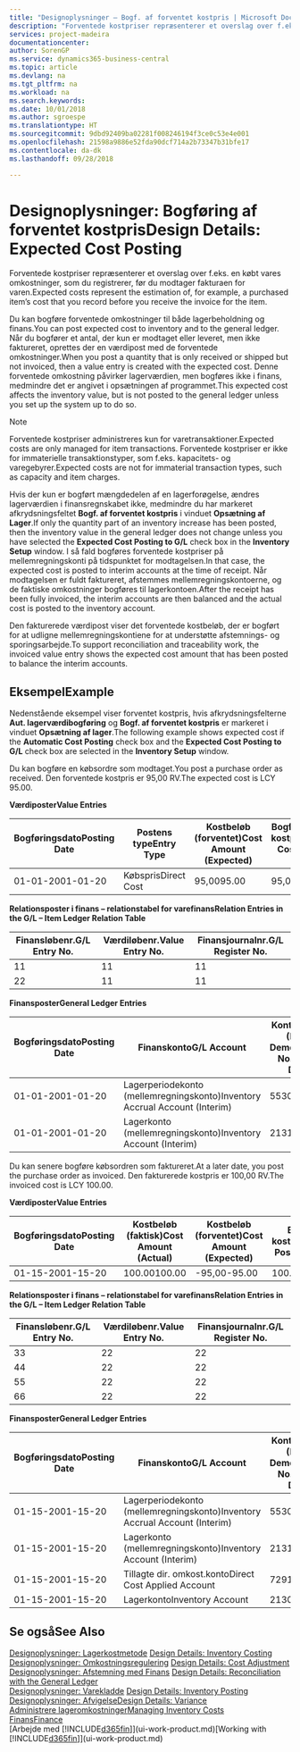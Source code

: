 ```yaml
---
title: "Designoplysninger – Bogf. af forventet kostpris | Microsoft Docs"
description: "Forventede kostpriser repræsenterer et overslag over f.eks. en købt vares omkostninger, som du registrerer, før du modtager fakturaen for varen."
services: project-madeira
documentationcenter: 
author: SorenGP
ms.service: dynamics365-business-central
ms.topic: article
ms.devlang: na
ms.tgt_pltfrm: na
ms.workload: na
ms.search.keywords: 
ms.date: 10/01/2018
ms.author: sgroespe
ms.translationtype: HT
ms.sourcegitcommit: 9dbd92409ba02281f008246194f3ce0c53e4e001
ms.openlocfilehash: 21598a9886e52fda90dcf714a2b73347b31bfe17
ms.contentlocale: da-dk
ms.lasthandoff: 09/28/2018

---
```

# <a name="design-details-expected-cost-posting"></a><span data-ttu-id="2262f-103">Designoplysninger: Bogføring af forventet kostpris</span><span class="sxs-lookup"><span data-stu-id="2262f-103">Design Details: Expected Cost Posting</span></span>
<span data-ttu-id="2262f-104">Forventede kostpriser repræsenterer et overslag over f.eks. en købt vares omkostninger, som du registrerer, før du modtager fakturaen for varen.</span><span class="sxs-lookup"><span data-stu-id="2262f-104">Expected costs represent the estimation of, for example, a purchased item’s cost that you record before you receive the invoice for the item.</span></span>  

 <span data-ttu-id="2262f-105">Du kan bogføre forventede omkostninger til både lagerbeholdning og finans.</span><span class="sxs-lookup"><span data-stu-id="2262f-105">You can post expected cost to inventory and to the general ledger.</span></span> <span data-ttu-id="2262f-106">Når du bogfører et antal, der kun er modtaget eller leveret, men ikke faktureret, oprettes der en værdipost med de forventede omkostninger.</span><span class="sxs-lookup"><span data-stu-id="2262f-106">When you post a quantity that is only received or shipped but not invoiced, then a value entry is created with the expected cost.</span></span> <span data-ttu-id="2262f-107">Denne forventede omkostning påvirker lagerværdien, men bogføres ikke i finans, medmindre det er angivet i opsætningen af programmet.</span><span class="sxs-lookup"><span data-stu-id="2262f-107">This expected cost affects the inventory value, but is not posted to the general ledger unless you set up the system up to do so.</span></span>  

> [!NOTE]  
>  <span data-ttu-id="2262f-108">Forventede kostpriser administreres kun for varetransaktioner.</span><span class="sxs-lookup"><span data-stu-id="2262f-108">Expected costs are only managed for item transactions.</span></span> <span data-ttu-id="2262f-109">Forventede kostpriser er ikke for immaterielle transaktionstyper, som f.eks. kapacitets- og varegebyrer.</span><span class="sxs-lookup"><span data-stu-id="2262f-109">Expected costs are not for immaterial transaction types, such as capacity and item charges.</span></span>  

 <span data-ttu-id="2262f-110">Hvis der kun er bogført mængdedelen af en lagerforøgelse, ændres lagerværdien i finansregnskabet ikke, medmindre du har markeret afkrydsningsfeltet **Bogf. af forventet kostpris** i vinduet **Opsætning af Lager**.</span><span class="sxs-lookup"><span data-stu-id="2262f-110">If only the quantity part of an inventory increase has been posted, then the inventory value in the general ledger does not change unless you have selected the **Expected Cost Posting to G/L** check box in the **Inventory Setup** window.</span></span> <span data-ttu-id="2262f-111">I så fald bogføres forventede kostpriser på mellemregningskonti på tidspunktet for modtagelsen.</span><span class="sxs-lookup"><span data-stu-id="2262f-111">In that case, the expected cost is posted to interim accounts at the time of receipt.</span></span> <span data-ttu-id="2262f-112">Når modtagelsen er fuldt faktureret, afstemmes mellemregningskontoerne, og de faktiske omkostninger bogføres til lagerkontoen.</span><span class="sxs-lookup"><span data-stu-id="2262f-112">After the receipt has been fully invoiced, the interim accounts are then balanced and the actual cost is posted to the inventory account.</span></span>  

 <span data-ttu-id="2262f-113">Den fakturerede værdipost viser det forventede kostbeløb, der er bogført for at udligne mellemregningskontiene for at understøtte afstemnings- og sporingsarbejde.</span><span class="sxs-lookup"><span data-stu-id="2262f-113">To support reconciliation and traceability work, the invoiced value entry shows the expected cost amount that has been posted to balance the interim accounts.</span></span>  

## <a name="example"></a><span data-ttu-id="2262f-114">Eksempel</span><span class="sxs-lookup"><span data-stu-id="2262f-114">Example</span></span>  
 <span data-ttu-id="2262f-115">Nedenstående eksempel viser forventet kostpris, hvis afkrydsningsfelterne **Aut. lagerværdibogføring** og **Bogf. af forventet kostpris** er markeret i vinduet **Opsætning af lager**.</span><span class="sxs-lookup"><span data-stu-id="2262f-115">The following example shows expected cost if the **Automatic Cost Posting** check box and the **Expected Cost Posting to G/L** check box are selected in the **Inventory Setup** window.</span></span>  

 <span data-ttu-id="2262f-116">Du kan bogføre en købsordre som modtaget.</span><span class="sxs-lookup"><span data-stu-id="2262f-116">You post a purchase order as received.</span></span> <span data-ttu-id="2262f-117">Den forventede kostpris er 95,00 RV.</span><span class="sxs-lookup"><span data-stu-id="2262f-117">The expected cost is LCY 95.00.</span></span>  

 <span data-ttu-id="2262f-118">**Værdiposter**</span><span class="sxs-lookup"><span data-stu-id="2262f-118">**Value Entries**</span></span>  

|<span data-ttu-id="2262f-119">Bogføringsdato</span><span class="sxs-lookup"><span data-stu-id="2262f-119">Posting Date</span></span>|<span data-ttu-id="2262f-120">Postens type</span><span class="sxs-lookup"><span data-stu-id="2262f-120">Entry Type</span></span>|<span data-ttu-id="2262f-121">Kostbeløb (forventet)</span><span class="sxs-lookup"><span data-stu-id="2262f-121">Cost Amount (Expected)</span></span>|<span data-ttu-id="2262f-122">Bogført forventet kostpris</span><span class="sxs-lookup"><span data-stu-id="2262f-122">Expected Cost Posted to G/L</span></span>|<span data-ttu-id="2262f-123">Forventet kostpris</span><span class="sxs-lookup"><span data-stu-id="2262f-123">Expected Cost</span></span>|<span data-ttu-id="2262f-124">Varepostløbenr.</span><span class="sxs-lookup"><span data-stu-id="2262f-124">Item Ledger Entry No.</span></span>|<span data-ttu-id="2262f-125">Løbenr.</span><span class="sxs-lookup"><span data-stu-id="2262f-125">Entry No.</span></span>|  
|------------------|----------------|------------------------------|----------------------------------|-------------------|---------------------------|---------------|  
|<span data-ttu-id="2262f-126">01-01-20</span><span class="sxs-lookup"><span data-stu-id="2262f-126">01-01-20</span></span>|<span data-ttu-id="2262f-127">Købspris</span><span class="sxs-lookup"><span data-stu-id="2262f-127">Direct Cost</span></span>|<span data-ttu-id="2262f-128">95,00</span><span class="sxs-lookup"><span data-stu-id="2262f-128">95.00</span></span>|<span data-ttu-id="2262f-129">95,00</span><span class="sxs-lookup"><span data-stu-id="2262f-129">95.00</span></span>|<span data-ttu-id="2262f-130">Ja</span><span class="sxs-lookup"><span data-stu-id="2262f-130">Yes</span></span>|<span data-ttu-id="2262f-131">1</span><span class="sxs-lookup"><span data-stu-id="2262f-131">1</span></span>|<span data-ttu-id="2262f-132">1</span><span class="sxs-lookup"><span data-stu-id="2262f-132">1</span></span>|  

 <span data-ttu-id="2262f-133">**Relationsposter i finans – relationstabel for varefinans**</span><span class="sxs-lookup"><span data-stu-id="2262f-133">**Relation Entries in the G/L – Item Ledger Relation Table**</span></span>  

|<span data-ttu-id="2262f-134">Finansløbenr.</span><span class="sxs-lookup"><span data-stu-id="2262f-134">G/L Entry No.</span></span>|<span data-ttu-id="2262f-135">Værdiløbenr.</span><span class="sxs-lookup"><span data-stu-id="2262f-135">Value Entry No.</span></span>|<span data-ttu-id="2262f-136">Finansjournalnr.</span><span class="sxs-lookup"><span data-stu-id="2262f-136">G/L Register No.</span></span>|  
|--------------------|---------------------|-----------------------|  
|<span data-ttu-id="2262f-137">1</span><span class="sxs-lookup"><span data-stu-id="2262f-137">1</span></span>|<span data-ttu-id="2262f-138">1</span><span class="sxs-lookup"><span data-stu-id="2262f-138">1</span></span>|<span data-ttu-id="2262f-139">1</span><span class="sxs-lookup"><span data-stu-id="2262f-139">1</span></span>|  
|<span data-ttu-id="2262f-140">2</span><span class="sxs-lookup"><span data-stu-id="2262f-140">2</span></span>|<span data-ttu-id="2262f-141">1</span><span class="sxs-lookup"><span data-stu-id="2262f-141">1</span></span>|<span data-ttu-id="2262f-142">1</span><span class="sxs-lookup"><span data-stu-id="2262f-142">1</span></span>|  

 <span data-ttu-id="2262f-143">**Finansposter**</span><span class="sxs-lookup"><span data-stu-id="2262f-143">**General Ledger Entries**</span></span>  

|<span data-ttu-id="2262f-144">Bogføringsdato</span><span class="sxs-lookup"><span data-stu-id="2262f-144">Posting Date</span></span>|<span data-ttu-id="2262f-145">Finanskonto</span><span class="sxs-lookup"><span data-stu-id="2262f-145">G/L Account</span></span>|<span data-ttu-id="2262f-146">Kontonummer (En-US Demo)</span><span class="sxs-lookup"><span data-stu-id="2262f-146">Account No. (En-US Demo)</span></span>|<span data-ttu-id="2262f-147">Beløb</span><span class="sxs-lookup"><span data-stu-id="2262f-147">Amount</span></span>|<span data-ttu-id="2262f-148">Løbenr.</span><span class="sxs-lookup"><span data-stu-id="2262f-148">Entry No.</span></span>|  
|------------------|------------------|---------------------------------|------------|---------------|  
|<span data-ttu-id="2262f-149">01-01-20</span><span class="sxs-lookup"><span data-stu-id="2262f-149">01-01-20</span></span>|<span data-ttu-id="2262f-150">Lagerperiodekonto (mellemregningskonto)</span><span class="sxs-lookup"><span data-stu-id="2262f-150">Inventory Accrual Account (Interim)</span></span>|<span data-ttu-id="2262f-151">5530</span><span class="sxs-lookup"><span data-stu-id="2262f-151">5530</span></span>|<span data-ttu-id="2262f-152">-95,00</span><span class="sxs-lookup"><span data-stu-id="2262f-152">-95.00</span></span>|<span data-ttu-id="2262f-153">2</span><span class="sxs-lookup"><span data-stu-id="2262f-153">2</span></span>|  
|<span data-ttu-id="2262f-154">01-01-20</span><span class="sxs-lookup"><span data-stu-id="2262f-154">01-01-20</span></span>|<span data-ttu-id="2262f-155">Lagerkonto (mellemregningskonto)</span><span class="sxs-lookup"><span data-stu-id="2262f-155">Inventory Account (Interim)</span></span>|<span data-ttu-id="2262f-156">2131</span><span class="sxs-lookup"><span data-stu-id="2262f-156">2131</span></span>|<span data-ttu-id="2262f-157">95,00</span><span class="sxs-lookup"><span data-stu-id="2262f-157">95.00</span></span>|<span data-ttu-id="2262f-158">1</span><span class="sxs-lookup"><span data-stu-id="2262f-158">1</span></span>|  

 <span data-ttu-id="2262f-159">Du kan senere bogføre købsordren som faktureret.</span><span class="sxs-lookup"><span data-stu-id="2262f-159">At a later date, you post the purchase order as invoiced.</span></span> <span data-ttu-id="2262f-160">Den fakturerede kostpris er 100,00 RV.</span><span class="sxs-lookup"><span data-stu-id="2262f-160">The invoiced cost is LCY 100.00.</span></span>  

 <span data-ttu-id="2262f-161">**Værdiposter**</span><span class="sxs-lookup"><span data-stu-id="2262f-161">**Value Entries**</span></span>  

|<span data-ttu-id="2262f-162">Bogføringsdato</span><span class="sxs-lookup"><span data-stu-id="2262f-162">Posting Date</span></span>|<span data-ttu-id="2262f-163">Kostbeløb (faktisk)</span><span class="sxs-lookup"><span data-stu-id="2262f-163">Cost Amount (Actual)</span></span>|<span data-ttu-id="2262f-164">Kostbeløb (forventet)</span><span class="sxs-lookup"><span data-stu-id="2262f-164">Cost Amount (Expected)</span></span>|<span data-ttu-id="2262f-165">Bogført kostværdi</span><span class="sxs-lookup"><span data-stu-id="2262f-165">Cost Posted to G/L</span></span>|<span data-ttu-id="2262f-166">Forventet kostpris</span><span class="sxs-lookup"><span data-stu-id="2262f-166">Expected Cost</span></span>|<span data-ttu-id="2262f-167">Varepostløbenr.</span><span class="sxs-lookup"><span data-stu-id="2262f-167">Item Ledger Entry No.</span></span>|<span data-ttu-id="2262f-168">Løbenr.</span><span class="sxs-lookup"><span data-stu-id="2262f-168">Entry No.</span></span>|  
|------------------|----------------------------|------------------------------|-------------------------|-------------------|---------------------------|---------------|  
|<span data-ttu-id="2262f-169">01-15-20</span><span class="sxs-lookup"><span data-stu-id="2262f-169">01-15-20</span></span>|<span data-ttu-id="2262f-170">100.00</span><span class="sxs-lookup"><span data-stu-id="2262f-170">100.00</span></span>|<span data-ttu-id="2262f-171">-95,00</span><span class="sxs-lookup"><span data-stu-id="2262f-171">-95.00</span></span>|<span data-ttu-id="2262f-172">100.00</span><span class="sxs-lookup"><span data-stu-id="2262f-172">100.00</span></span>|<span data-ttu-id="2262f-173">Nej</span><span class="sxs-lookup"><span data-stu-id="2262f-173">No</span></span>|<span data-ttu-id="2262f-174">1</span><span class="sxs-lookup"><span data-stu-id="2262f-174">1</span></span>|<span data-ttu-id="2262f-175">2</span><span class="sxs-lookup"><span data-stu-id="2262f-175">2</span></span>|  

 <span data-ttu-id="2262f-176">**Relationsposter i finans – relationstabel for varefinans**</span><span class="sxs-lookup"><span data-stu-id="2262f-176">**Relation Entries in the G/L – Item Ledger Relation Table**</span></span>  

|<span data-ttu-id="2262f-177">Finansløbenr.</span><span class="sxs-lookup"><span data-stu-id="2262f-177">G/L Entry No.</span></span>|<span data-ttu-id="2262f-178">Værdiløbenr.</span><span class="sxs-lookup"><span data-stu-id="2262f-178">Value Entry No.</span></span>|<span data-ttu-id="2262f-179">Finansjournalnr.</span><span class="sxs-lookup"><span data-stu-id="2262f-179">G/L Register No.</span></span>|  
|--------------------|---------------------|-----------------------|  
|<span data-ttu-id="2262f-180">3</span><span class="sxs-lookup"><span data-stu-id="2262f-180">3</span></span>|<span data-ttu-id="2262f-181">2</span><span class="sxs-lookup"><span data-stu-id="2262f-181">2</span></span>|<span data-ttu-id="2262f-182">2</span><span class="sxs-lookup"><span data-stu-id="2262f-182">2</span></span>|  
|<span data-ttu-id="2262f-183">4</span><span class="sxs-lookup"><span data-stu-id="2262f-183">4</span></span>|<span data-ttu-id="2262f-184">2</span><span class="sxs-lookup"><span data-stu-id="2262f-184">2</span></span>|<span data-ttu-id="2262f-185">2</span><span class="sxs-lookup"><span data-stu-id="2262f-185">2</span></span>|  
|<span data-ttu-id="2262f-186">5</span><span class="sxs-lookup"><span data-stu-id="2262f-186">5</span></span>|<span data-ttu-id="2262f-187">2</span><span class="sxs-lookup"><span data-stu-id="2262f-187">2</span></span>|<span data-ttu-id="2262f-188">2</span><span class="sxs-lookup"><span data-stu-id="2262f-188">2</span></span>|  
|<span data-ttu-id="2262f-189">6</span><span class="sxs-lookup"><span data-stu-id="2262f-189">6</span></span>|<span data-ttu-id="2262f-190">2</span><span class="sxs-lookup"><span data-stu-id="2262f-190">2</span></span>|<span data-ttu-id="2262f-191">2</span><span class="sxs-lookup"><span data-stu-id="2262f-191">2</span></span>|  

 <span data-ttu-id="2262f-192">**Finansposter**</span><span class="sxs-lookup"><span data-stu-id="2262f-192">**General Ledger Entries**</span></span>  

|<span data-ttu-id="2262f-193">Bogføringsdato</span><span class="sxs-lookup"><span data-stu-id="2262f-193">Posting Date</span></span>|<span data-ttu-id="2262f-194">Finanskonto</span><span class="sxs-lookup"><span data-stu-id="2262f-194">G/L Account</span></span>|<span data-ttu-id="2262f-195">Kontonummer (En-US Demo)</span><span class="sxs-lookup"><span data-stu-id="2262f-195">Account No. (En-US Demo)</span></span>|<span data-ttu-id="2262f-196">Beløb</span><span class="sxs-lookup"><span data-stu-id="2262f-196">Amount</span></span>|<span data-ttu-id="2262f-197">Løbenr.</span><span class="sxs-lookup"><span data-stu-id="2262f-197">Entry No.</span></span>|  
|------------------|------------------|---------------------------------|------------|---------------|  
|<span data-ttu-id="2262f-198">01-15-20</span><span class="sxs-lookup"><span data-stu-id="2262f-198">01-15-20</span></span>|<span data-ttu-id="2262f-199">Lagerperiodekonto (mellemregningskonto)</span><span class="sxs-lookup"><span data-stu-id="2262f-199">Inventory Accrual Account (Interim)</span></span>|<span data-ttu-id="2262f-200">5530</span><span class="sxs-lookup"><span data-stu-id="2262f-200">5530</span></span>|<span data-ttu-id="2262f-201">95,00</span><span class="sxs-lookup"><span data-stu-id="2262f-201">95.00</span></span>|<span data-ttu-id="2262f-202">4</span><span class="sxs-lookup"><span data-stu-id="2262f-202">4</span></span>|  
|<span data-ttu-id="2262f-203">01-15-20</span><span class="sxs-lookup"><span data-stu-id="2262f-203">01-15-20</span></span>|<span data-ttu-id="2262f-204">Lagerkonto (mellemregningskonto)</span><span class="sxs-lookup"><span data-stu-id="2262f-204">Inventory Account (Interim)</span></span>|<span data-ttu-id="2262f-205">2131</span><span class="sxs-lookup"><span data-stu-id="2262f-205">2131</span></span>|<span data-ttu-id="2262f-206">-95,00</span><span class="sxs-lookup"><span data-stu-id="2262f-206">-95.00</span></span>|<span data-ttu-id="2262f-207">3</span><span class="sxs-lookup"><span data-stu-id="2262f-207">3</span></span>|  
|<span data-ttu-id="2262f-208">01-15-20</span><span class="sxs-lookup"><span data-stu-id="2262f-208">01-15-20</span></span>|<span data-ttu-id="2262f-209">Tillagte dir. omkost.konto</span><span class="sxs-lookup"><span data-stu-id="2262f-209">Direct Cost Applied Account</span></span>|<span data-ttu-id="2262f-210">7291</span><span class="sxs-lookup"><span data-stu-id="2262f-210">7291</span></span>|<span data-ttu-id="2262f-211">-100</span><span class="sxs-lookup"><span data-stu-id="2262f-211">-100</span></span>|<span data-ttu-id="2262f-212">6</span><span class="sxs-lookup"><span data-stu-id="2262f-212">6</span></span>|  
|<span data-ttu-id="2262f-213">01-15-20</span><span class="sxs-lookup"><span data-stu-id="2262f-213">01-15-20</span></span>|<span data-ttu-id="2262f-214">Lagerkonto</span><span class="sxs-lookup"><span data-stu-id="2262f-214">Inventory Account</span></span>|<span data-ttu-id="2262f-215">2130</span><span class="sxs-lookup"><span data-stu-id="2262f-215">2130</span></span>|<span data-ttu-id="2262f-216">100</span><span class="sxs-lookup"><span data-stu-id="2262f-216">100</span></span>|<span data-ttu-id="2262f-217">5</span><span class="sxs-lookup"><span data-stu-id="2262f-217">5</span></span>|  

## <a name="see-also"></a><span data-ttu-id="2262f-218">Se også</span><span class="sxs-lookup"><span data-stu-id="2262f-218">See Also</span></span>
 <span data-ttu-id="2262f-219">[Designoplysninger: Lagerkostmetode](design-details-inventory-costing.md) </span><span class="sxs-lookup"><span data-stu-id="2262f-219">[Design Details: Inventory Costing](design-details-inventory-costing.md) </span></span>  
 <span data-ttu-id="2262f-220">[Designoplysninger: Omkostningsregulering](design-details-cost-adjustment.md) </span><span class="sxs-lookup"><span data-stu-id="2262f-220">[Design Details: Cost Adjustment](design-details-cost-adjustment.md) </span></span>  
 <span data-ttu-id="2262f-221">[Designoplysninger: Afstemning med Finans](design-details-reconciliation-with-the-general-ledger.md) </span><span class="sxs-lookup"><span data-stu-id="2262f-221">[Design Details: Reconciliation with the General Ledger](design-details-reconciliation-with-the-general-ledger.md) </span></span>  
 <span data-ttu-id="2262f-222">[Designoplysninger: Varekladde](design-details-inventory-posting.md) </span><span class="sxs-lookup"><span data-stu-id="2262f-222">[Design Details: Inventory Posting](design-details-inventory-posting.md) </span></span>  
 [<span data-ttu-id="2262f-223">Designoplysninger: Afvigelse</span><span class="sxs-lookup"><span data-stu-id="2262f-223">Design Details: Variance</span></span>](design-details-variance.md)  
 [<span data-ttu-id="2262f-224">Administrere lageromkostninger</span><span class="sxs-lookup"><span data-stu-id="2262f-224">Managing Inventory Costs</span></span>](finance-manage-inventory-costs.md)  
 [<span data-ttu-id="2262f-225">Finans</span><span class="sxs-lookup"><span data-stu-id="2262f-225">Finance</span></span>](finance.md)  
 <span data-ttu-id="2262f-226">[Arbejde med [!INCLUDE[d365fin](includes/d365fin_md.md)]](ui-work-product.md)</span><span class="sxs-lookup"><span data-stu-id="2262f-226">[Working with [!INCLUDE[d365fin](includes/d365fin_md.md)]](ui-work-product.md)</span></span>

